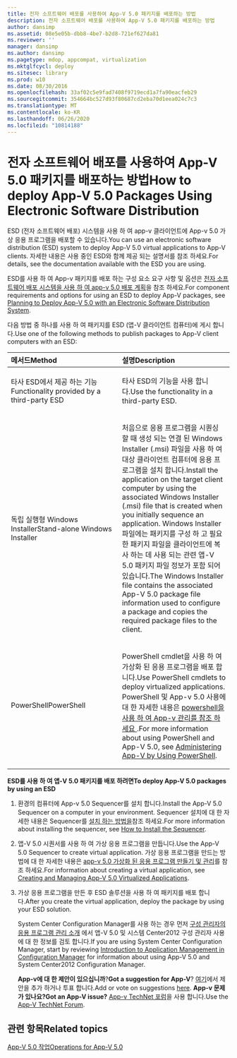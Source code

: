 ```yaml
---
title: 전자 소프트웨어 배포를 사용하여 App-V 5.0 패키지를 배포하는 방법
description: 전자 소프트웨어 배포를 사용하여 App-V 5.0 패키지를 배포하는 방법
author: dansimp
ms.assetid: 08e5e05b-dbb8-4be7-b2d8-721ef627da81
ms.reviewer: ''
manager: dansimp
ms.author: dansimp
ms.pagetype: mdop, appcompat, virtualization
ms.mktglfcycl: deploy
ms.sitesec: library
ms.prod: w10
ms.date: 08/30/2016
ms.openlocfilehash: 33af02c5e9fad7408f9719ecd1a7fa90eacfeb29
ms.sourcegitcommit: 354664bc527d93f80687cd2eba70d1eea024c7c3
ms.translationtype: MT
ms.contentlocale: ko-KR
ms.lasthandoff: 06/26/2020
ms.locfileid: "10814188"
---
```

# <span data-ttu-id="db94c-103">전자 소프트웨어 배포를 사용하여 App-V 5.0 패키지를 배포하는 방법</span><span class="sxs-lookup"><span data-stu-id="db94c-103">How to deploy App-V 5.0 Packages Using Electronic Software Distribution</span></span>


<span data-ttu-id="db94c-104">ESD (전자 소프트웨어 배포) 시스템을 사용 하 여 app-v 클라이언트에 App-v 5.0 가상 응용 프로그램을 배포할 수 있습니다.</span><span class="sxs-lookup"><span data-stu-id="db94c-104">You can use an electronic software distribution (ESD) system to deploy App-V 5.0 virtual applications to App-V clients.</span></span> <span data-ttu-id="db94c-105">자세한 내용은 사용 중인 ESD와 함께 제공 되는 설명서를 참조 하세요.</span><span class="sxs-lookup"><span data-stu-id="db94c-105">For details, see the documentation available with the ESD you are using.</span></span>

<span data-ttu-id="db94c-106">ESD를 사용 하 여 App-v 패키지를 배포 하는 구성 요소 요구 사항 및 옵션은 [전자 소프트웨어 배포 시스템을 사용 하 여 app-v 5.0 배포 계획](planning-to-deploy-app-v-50-with-an-electronic-software-distribution-system.md)을 참조 하세요.</span><span class="sxs-lookup"><span data-stu-id="db94c-106">For component requirements and options for using an ESD to deploy App-V packages, see [Planning to Deploy App-V 5.0 with an Electronic Software Distribution System](planning-to-deploy-app-v-50-with-an-electronic-software-distribution-system.md).</span></span>

<span data-ttu-id="db94c-107">다음 방법 중 하나를 사용 하 여 패키지를 ESD (앱-V 클라이언트 컴퓨터)에 게시 합니다.</span><span class="sxs-lookup"><span data-stu-id="db94c-107">Use one of the following methods to publish packages to App-V client computers with an ESD:</span></span>

<table>
<colgroup>
<col width="50%" />
<col width="50%" />
</colgroup>
<thead>
<tr class="header">
<th align="left"><span data-ttu-id="db94c-108">메서드</span><span class="sxs-lookup"><span data-stu-id="db94c-108">Method</span></span></th>
<th align="left"><span data-ttu-id="db94c-109">설명</span><span class="sxs-lookup"><span data-stu-id="db94c-109">Description</span></span></th>
</tr>
</thead>
<tbody>
<tr class="odd">
<td align="left"><p><span data-ttu-id="db94c-110">타사 ESD에서 제공 하는 기능</span><span class="sxs-lookup"><span data-stu-id="db94c-110">Functionality provided by a third-party ESD</span></span></p></td>
<td align="left"><p><span data-ttu-id="db94c-111">타사 ESD의 기능을 사용 합니다.</span><span class="sxs-lookup"><span data-stu-id="db94c-111">Use the functionality in a third-party ESD.</span></span></p></td>
</tr>
<tr class="even">
<td align="left"><p><span data-ttu-id="db94c-112">독립 실행형 Windows Installer</span><span class="sxs-lookup"><span data-stu-id="db94c-112">Stand-alone Windows Installer</span></span></p></td>
<td align="left"><p><span data-ttu-id="db94c-113">처음으로 응용 프로그램을 시퀀싱 할 때 생성 되는 연결 된 Windows Installer (.msi) 파일을 사용 하 여 대상 클라이언트 컴퓨터에 응용 프로그램을 설치 합니다.</span><span class="sxs-lookup"><span data-stu-id="db94c-113">Install the application on the target client computer by using the associated Windows Installer (.msi) file that is created when you initially sequence an application.</span></span> <span data-ttu-id="db94c-114">Windows Installer 파일에는 패키지를 구성 하 고 필요한 패키지 파일을 클라이언트에 복사 하는 데 사용 되는 관련 앱-V 5.0 패키지 파일 정보가 포함 되어 있습니다.</span><span class="sxs-lookup"><span data-stu-id="db94c-114">The Windows Installer file contains the associated App-V 5.0 package file information used to configure a package and copies the required package files to the client.</span></span></p></td>
</tr>
<tr class="odd">
<td align="left"><p><span data-ttu-id="db94c-115">PowerShell</span><span class="sxs-lookup"><span data-stu-id="db94c-115">PowerShell</span></span></p></td>
<td align="left"><p><span data-ttu-id="db94c-116">PowerShell cmdlet을 사용 하 여 가상화 된 응용 프로그램을 배포 합니다.</span><span class="sxs-lookup"><span data-stu-id="db94c-116">Use PowerShell cmdlets to deploy virtualized applications.</span></span> <span data-ttu-id="db94c-117">PowerShell 및 App-v 5.0 사용에 대 한 자세한 내용은 <a href="administering-app-v-by-using-powershell.md" data-raw-source="[Administering App-V by Using PowerShell](administering-app-v-by-using-powershell.md)"> powershell을 사용 하 여 App-v 관리를 참조 하세요 </a> .</span><span class="sxs-lookup"><span data-stu-id="db94c-117">For more information about using PowerShell and App-V 5.0, see <a href="administering-app-v-by-using-powershell.md" data-raw-source="[Administering App-V by Using PowerShell](administering-app-v-by-using-powershell.md)">Administering App-V by Using PowerShell</a>.</span></span></p></td>
</tr>
</tbody>
</table>

 

**<span data-ttu-id="db94c-118">ESD를 사용 하 여 앱-V 5.0 패키지를 배포 하려면</span><span class="sxs-lookup"><span data-stu-id="db94c-118">To deploy App-V 5.0 packages by using an ESD</span></span>**

1.  <span data-ttu-id="db94c-119">환경의 컴퓨터에 App-v 5.0 Sequencer를 설치 합니다.</span><span class="sxs-lookup"><span data-stu-id="db94c-119">Install the App-V 5.0 Sequencer on a computer in your environment.</span></span> <span data-ttu-id="db94c-120">Sequencer 설치에 대 한 자세한 내용은 Sequencer를 [설치 하는 방법을](how-to-install-the-sequencer-beta-gb18030.md)참조 하세요.</span><span class="sxs-lookup"><span data-stu-id="db94c-120">For more information about installing the sequencer, see [How to Install the Sequencer](how-to-install-the-sequencer-beta-gb18030.md).</span></span>

2.  <span data-ttu-id="db94c-121">앱-V 5.0 시퀀서를 사용 하 여 가상 응용 프로그램을 만듭니다.</span><span class="sxs-lookup"><span data-stu-id="db94c-121">Use the App-V 5.0 Sequencer to create virtual application.</span></span> <span data-ttu-id="db94c-122">가상 응용 프로그램을 만드는 방법에 대 한 자세한 내용은 [app-v 5.0 가상화 된 응용 프로그램 만들기 및 관리](creating-and-managing-app-v-50-virtualized-applications.md)를 참조 하세요.</span><span class="sxs-lookup"><span data-stu-id="db94c-122">For information about creating a virtual application, see [Creating and Managing App-V 5.0 Virtualized Applications](creating-and-managing-app-v-50-virtualized-applications.md).</span></span>

3.  <span data-ttu-id="db94c-123">가상 응용 프로그램을 만든 후 ESD 솔루션을 사용 하 여 패키지를 배포 합니다.</span><span class="sxs-lookup"><span data-stu-id="db94c-123">After you create the virtual application, deploy the package by using your ESD solution.</span></span>

    <span data-ttu-id="db94c-124">System Center Configuration Manager를 사용 하는 경우 먼저 [구성 관리자의 응용 프로그램 관리 소개](https://go.microsoft.com/fwlink/?LinkId=281816) 에서 앱-V 5.0 및 시스템 Center2012 구성 관리자 사용에 대 한 정보를 검토 합니다.</span><span class="sxs-lookup"><span data-stu-id="db94c-124">If you are using System Center Configuration Manager, start by reviewing [Introduction to Application Management in Configuration Manager](https://go.microsoft.com/fwlink/?LinkId=281816) for information about using App-V 5.0 and System Center2012 Configuration Manager.</span></span>

    <span data-ttu-id="db94c-125">**App-v에 대 한 제안이 있으십니까**?</span><span class="sxs-lookup"><span data-stu-id="db94c-125">**Got a suggestion for App-V**?</span></span> <span data-ttu-id="db94c-126">[여기](http://appv.uservoice.com/forums/280448-microsoft-application-virtualization)에서 제안을 추가 하거나 투표 합니다.</span><span class="sxs-lookup"><span data-stu-id="db94c-126">Add or vote on suggestions [here](http://appv.uservoice.com/forums/280448-microsoft-application-virtualization).</span></span> **<span data-ttu-id="db94c-127">App-v 문제가 있나요?</span><span class="sxs-lookup"><span data-stu-id="db94c-127">Got an App-V issue?</span></span>** <span data-ttu-id="db94c-128">[App-v TechNet 포럼](https://social.technet.microsoft.com/Forums/home?forum=mdopappv)을 사용 합니다.</span><span class="sxs-lookup"><span data-stu-id="db94c-128">Use the [App-V TechNet Forum](https://social.technet.microsoft.com/Forums/home?forum=mdopappv).</span></span>

## <span data-ttu-id="db94c-129">관련 항목</span><span class="sxs-lookup"><span data-stu-id="db94c-129">Related topics</span></span>


[<span data-ttu-id="db94c-130">App-V 5.0 작업</span><span class="sxs-lookup"><span data-stu-id="db94c-130">Operations for App-V 5.0</span></span>](operations-for-app-v-50.md)

 

 





